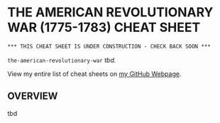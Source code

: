 # THE AMERICAN REVOLUTIONARY WAR (1775-1783) CHEAT SHEET

```txt
*** THIS CHEAT SHEET IS UNDER CONSTRUCTION - CHECK BACK SOON ***
```

`the-american-revolutionary-war` _tbd._

View my entire list of cheat sheets on
[my GitHub Webpage](https://jeffdecola.github.io/my-cheat-sheets/).

## OVERVIEW

tbd

